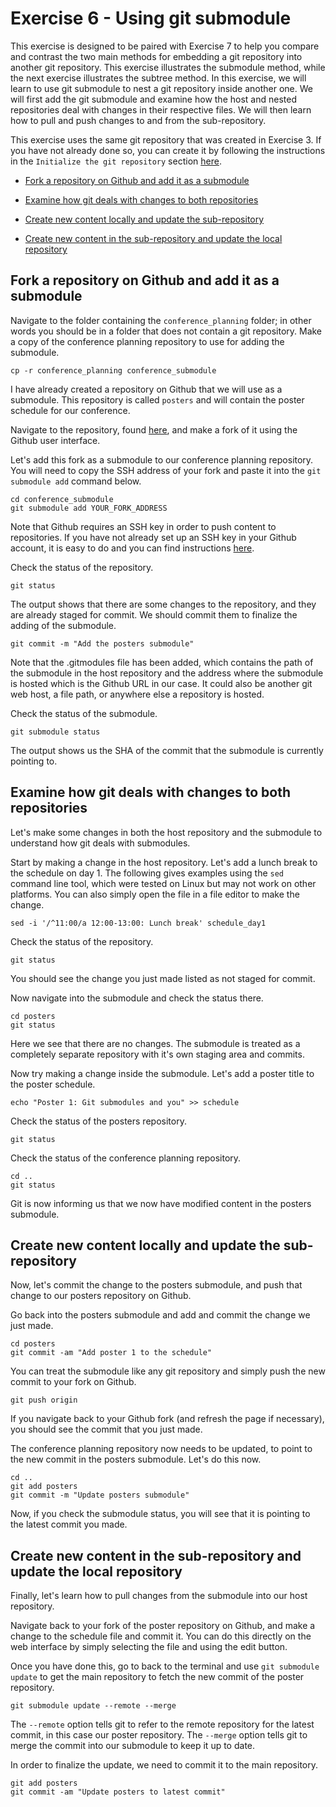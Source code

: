 # Exercise 6 - Using git submodule

This exercise is designed to be paired with Exercise 7 to help you compare and contrast the two main methods for embedding a git repository into another git repository. This exercise illustrates the submodule method, while the next exercise illustrates the subtree method. In this exercise, we will learn to use git submodule to nest a git repository inside another one. We will first add the git submodule and examine how the host and nested repositories deal with changes in their respective files. We will then learn how to pull and push changes to and from the sub-repository.

This exercise uses the same git repository that was created in Exercise 3. If you have not already done so, you can create it by following the instructions in the `Initialize the git repository` section [here](./Exercise_3.md).

* [Fork a repository on Github and add it as a submodule](#submodule)

* [Examine how git deals with changes to both repositories](#examine)

* [Create new content locally and update the sub-repository](#push)

* [Create new content in the sub-repository and update the local repository](#pull)

## Fork a repository on Github and add it as a submodule <a name="submodule"></a>

Navigate to the folder containing the `conference_planning` folder; in other words you should be in a folder that does not contain a git repository. Make a copy of the conference planning repository to use for adding the submodule.

```plaintext
cp -r conference_planning conference_submodule
```

I have already created a repository on Github that we will use as a submodule. This repository is called `posters` and will contain the poster schedule for our conference.

Navigate to the repository, found [here](https://github.com/kosterried/posters), and make a fork of it using the Github user interface.

Let's add this fork as a submodule to our conference planning repository. You will need to copy the SSH address of your fork and paste it into the `git submodule add` command below.

```plaintext
cd conference_submodule
git submodule add YOUR_FORK_ADDRESS
```

Note that Github requires an SSH key in order to push content to repositories. If you have not already set up an SSH key in your Github account, it is easy to do and you can find instructions [here](https://docs.github.com/en/authentication/connecting-to-github-with-ssh/adding-a-new-ssh-key-to-your-github-account).

Check the status of the repository.

```plaintext
git status
```

The output shows that there are some changes to the repository, and they are already staged for commit. We should commit them to finalize the adding of the submodule.

```plaintext
git commit -m "Add the posters submodule"
```

Note that the .gitmodules file has been added, which contains the path of the submodule in the host repository and the address where the submodule is hosted which is the Github URL in our case. It could also be another git web host, a file path, or anywhere else a repository is hosted.

Check the status of the submodule.

```plaintext
git submodule status
```

The output shows us the SHA of the commit that the submodule is currently pointing to.  

## Examine how git deals with changes to both repositories <a name="examine"></a>

Let's make some changes in both the host repository and the submodule to understand how git deals with submodules.  

Start by making a change in the host repository. Let's add a lunch break to the schedule on day 1. The following gives examples using the `sed` command line tool, which were tested on Linux but may not work on other platforms. You can also simply open the file in a file editor to make the change.


```plaintext
sed -i '/^11:00/a 12:00-13:00: Lunch break' schedule_day1
```

Check the status of the repository.

```plaintext
git status
```

You should see the change you just made listed as not staged for commit.

Now navigate into the submodule and check the status there.

```plaintext
cd posters
git status
```

Here we see that there are no changes. The submodule is treated as a completely separate repository with it's own staging area and commits.

Now try making a change inside the submodule. Let's add a poster title to the poster schedule.

```plaintext
echo "Poster 1: Git submodules and you" >> schedule
```

Check the status of the posters repository.

```plaintext
git status
```

Check the status of the conference planning repository.

```plaintext
cd ..
git status
```

Git is now informing us that we now have modified content in the posters submodule.  

## Create new content locally and update the sub-repository <a name="push"></a>
Now, let's commit the change to the posters submodule, and push that change to our posters repository on Github.

Go back into the posters submodule and add and commit the change we just made.

```plaintext
cd posters
git commit -am "Add poster 1 to the schedule"
```

You can treat the submodule like any git repository and simply push the new commit to your fork on Github.  

```plaintext
git push origin
```

If you navigate back to your Github fork (and refresh the page if necessary), you should see the commit that you just made.  

The conference planning repository now needs to be updated, to point to the new commit in the posters submodule.  Let's do this now.

```plaintext
cd ..
git add posters
git commit -m "Update posters submodule"
```

Now, if you check the submodule status, you will see that it is pointing to the latest commit you made.

## Create new content in the sub-repository and update the local repository <a name="pull"></a>

Finally, let's learn how to pull changes from the submodule into our host repository.  

Navigate back to your fork of the poster repository on Github, and make a change to the schedule file and commit it. You can do this directly on the web interface by simply selecting the file and using the edit button.

Once you have done this, go to back to the terminal and use `git submodule update` to get the main repository to fetch the new commit of the poster repository.

```plaintext
git submodule update --remote --merge
```

The `--remote` option tells git to refer to the remote repository for the latest commit, in this case our poster repository. The `--merge` option tells git to merge the commit into our submodule to keep it up to date.

In order to finalize the update, we need to commit it to the main repository.

```plaintext
git add posters
git commit -am "Update posters to latest commit"
```
